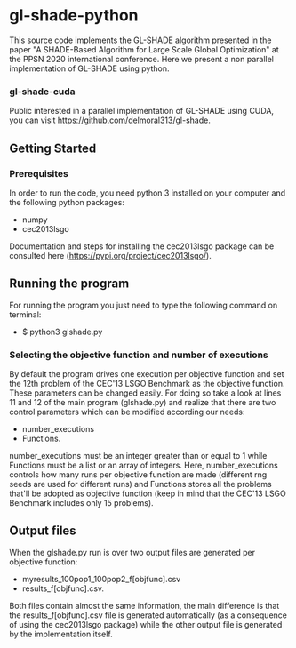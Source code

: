 # gl-shade-python
This source code implements the GL-SHADE algorithm presented in the paper "A SHADE-Based Algorithm for Large Scale Global Optimization" at the PPSN 2020 international conference. Here we present a non parallel implementation of GL-SHADE using python.

### gl-shade-cuda
Public interested in a parallel implementation of GL-SHADE using CUDA, you can visit https://github.com/delmoral313/gl-shade. 

## Getting Started

### Prerequisites
In order to run the code, you need python 3 installed on your computer and the following python packages: 
- numpy 
- cec2013lsgo  

Documentation and steps for installing the cec2013lsgo package can be consulted here (https://pypi.org/project/cec2013lsgo/).

## Running the program 
For running the program you just need to type the following command on terminal:
- $ python3 glshade.py 

### Selecting the objective function and number of executions
By default the program drives one execution per objective function and set the 12th problem of the CEC'13 LSGO Benchmark as the objective function. These parameters can be changed easily. For doing so take a look at lines 11 and 12 of the main program (glshade.py) and realize that there are two control parameters which can be modified according our needs: 
- number_executions 
- Functions. 

number_executions must be an integer greater than or equal to 1 while Functions must be a list or an array of integers. Here, number_executions controls how many runs per objective function are made (different rng seeds are used for different runs) and Functions stores all the problems that'll be adopted as objective function (keep in mind that the CEC'13 LSGO Benchmark includes only 15 problems).   

## Output files
When the glshade.py run is over two output files are generated per objective function: 
- myresults_100pop1_100pop2_f[objfunc].csv 
- results_f[objfunc].csv. 

Both files contain almost the same information, the main difference is that the results_f[objfunc].csv file is generated automatically (as a consequence of using the cec2013lsgo package) while the other output file is generated by the implementation itself.  
